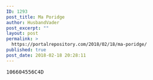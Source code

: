 ```yaml
---
ID: 1293
post_title: Ma Poridge
author: HusbandVader
post_excerpt: ""
layout: post
permalink: >
  https://portalrepository.com/2018/02/18/ma-poridge/
published: true
post_date: 2018-02-18 20:28:11
---
```

<pre>106604556C4D</pre>
